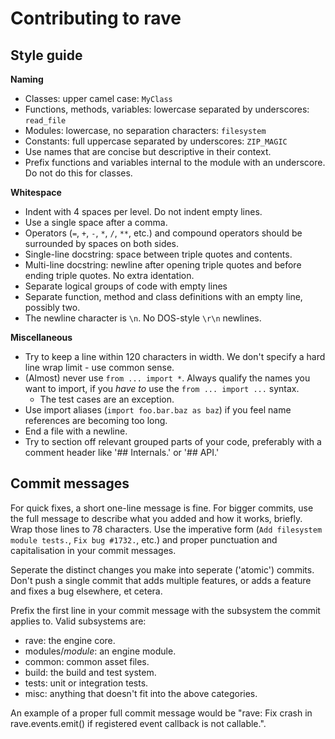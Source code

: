 Contributing to rave
=====================

Style guide
-----------

__Naming__
- Classes: upper camel case: `MyClass`
- Functions, methods, variables: lowercase separated by underscores: `read_file`
- Modules: lowercase, no separation characters: `filesystem`
- Constants: full uppercase separated by underscores: `ZIP_MAGIC`
- Use names that are concise but descriptive in their context.
- Prefix functions and variables internal to the module with an underscore. Do not do this for classes.

__Whitespace__
- Indent with 4 spaces per level. Do not indent empty lines.
- Use a single space after a comma.
- Operators (`=`, `+`, `-`, `*`, `/`, `**`, etc.) and compound operators should be surrounded by spaces on both sides.
- Single-line docstring: space between triple quotes and contents.
- Multi-line docstring: newline after opening triple quotes and before ending triple quotes. No extra identation.
- Separate logical groups of code with empty lines
- Separate function, method and class definitions with an empty line, possibly two.
- The newline character is `\n`. No DOS-style `\r\n` newlines.

__Miscellaneous__
- Try to keep a line within 120 characters in width. We don't specify a hard line wrap limit - use common sense.
- (Almost) never use `from ... import *`. Always qualify the names you want to import, if you *have to* use the `from ... import ...` syntax.
  * The test cases are an exception.
- Use import aliases (`import foo.bar.baz as baz`) if you feel name references are becoming too long.
- End a file with a newline.
- Try to section off relevant grouped parts of your code, preferably with a comment header like '## Internals.' or '## API.'


Commit messages
---------------

For quick fixes, a short one-line message is fine. For bigger commits, use the full message to describe what you added and how it works, briefly. Wrap those lines to 78 characters.
Use the imperative form (`Add filesystem module tests.`, `Fix bug #1732.`, etc.) and proper punctuation and capitalisation in your commit messages.

Seperate the distinct changes you make into seperate ('atomic') commits. Don't push a single commit that adds multiple features, or adds a feature and fixes a bug elsewhere, et cetera.

Prefix the first line in your commit message with the subsystem the commit applies to. Valid subsystems are:
  * rave: the engine core.
  * modules/*module*: an engine module.
  * common: common asset files.
  * build: the build and test system.
  * tests: unit or integration tests.
  * misc: anything that doesn't fit into the above categories.

An example of a proper full commit message would be "rave: Fix crash in rave.events.emit() if registered event callback is not callable.".
